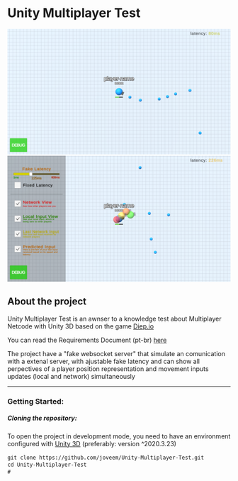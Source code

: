 #  Unity Multiplayer Test

<img src="documentation/readme/screenshots/scr-01.jpg">
<img src="documentation/readme/screenshots/scr-02.jpg">

## About the project

Unity Multiplayer Test is an awnser to a knowledge test about Multiplayer Netcode with Unity 3D based on the game [Diep.io](https://diep.io/)

You can read the Requirements Document (pt-br) [here](documentation/documents/requirements-pt-br.jpg)

The project have a "fake websocket server" that simulate an comunication with a extenal server, with ajustable fake latency and can show all perpectives of a player position representation and movement inputs updates (local and network) simultaneously

---

### Getting Started:

##### Cloning the repository:

To open the project in development mode, you need to have an environment configured with [Unity 3D](https://unity3d.com/pt/get-unity/download/archive) (preferably: version ^2020.3.23)

``` 
git clone https://github.com/joveem/Unity-Multiplayer-Test.git
cd Unity-Multiplayer-Test
#
```